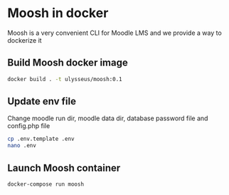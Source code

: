 # Moosh in docker
Moosh is a very convenient CLI for Moodle LMS and we provide a way to dockerize it
## Build Moosh docker image
```bash
docker build . -t ulysseus/moosh:0.1
```
## Update env file
Change moodle run dir, moodle data dir, database password file and config.php file
```bash
cp .env.template .env
nano .env
```
## Launch Moosh container
```bash
docker-compose run moosh
```
